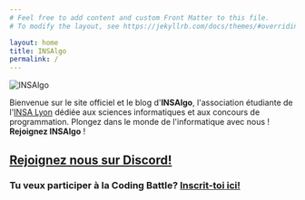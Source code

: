 ```yaml
---
# Feel free to add content and custom Front Matter to this file.
# To modify the layout, see https://jekyllrb.com/docs/themes/#overriding-theme-defaults

layout: home
title: INSAlgo
permalink: /
---
```


<div id="logo-frontpage-container" class="nav-container other-bg-color">
  <img class="logo-frontpage" src="{{ site.baseurl }}/assets/images/logos/logo.svg" alt="INSAlgo">
</div>

Bienvenue sur le site officiel et le blog d'**INSAlgo**, l'association étudiante de l'[INSA Lyon](https://www.insa-lyon.fr/en/insa-lyon) dédiée aux sciences informatiques et aux concours de programmation. Plongez dans le monde de l'informatique avec nous ! **Rejoignez INSAlgo** !

<h2><a href="https://discord.gg/45zaKNj">Rejoignez nous sur Discord!</a> <i class="nf nf-fa-discord"></i></h2>

<h3>Tu veux participer à la Coding Battle? <a href="https://app.le-matchup.com/form/intro">Inscrit-toi ici!</a></h3>
